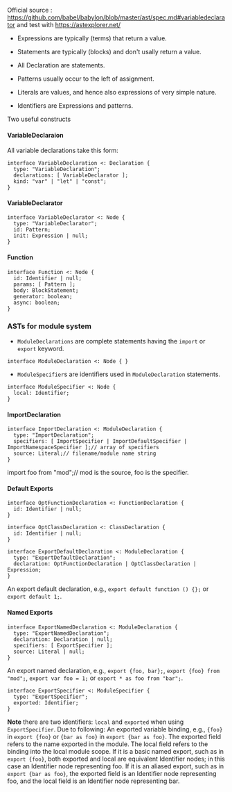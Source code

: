 
Official source : https://github.com/babel/babylon/blob/master/ast/spec.md#variabledeclarator
and test with https://astexplorer.net/

* Expressions are typically (terms) that return a value.

* Statements are typically (blocks) and don't usally return a value.

* All Declaration are statements.

* Patterns usually occur to the left of assignment.

* Literals are values, and hence also expressions of very simple nature.

* Identifiers are Expressions and patterns.

Two useful constructs

#### VariableDeclaraion

All variable declarations take this form:
```
interface VariableDeclaration <: Declaration {
  type: "VariableDeclaration";
  declarations: [ VariableDeclarator ];
  kind: "var" | "let" | "const";
}
```

#### VariableDeclarator

```
interface VariableDeclarator <: Node {
  type: "VariableDeclarator";
  id: Pattern;
  init: Expression | null;
}
```

#### Function

```
interface Function <: Node {
  id: Identifier | null;
  params: [ Pattern ];
  body: BlockStatement;
  generator: boolean;
  async: boolean;
}
```

### ASTs for module system

* `ModuleDeclarations` are complete statements having the `import` or `export` keyword.
```
interface ModuleDeclaration <: Node { }
```

* `ModuleSpecifier`s are identifiers used in `ModuleDeclaration` statements.

```
interface ModuleSpecifier <: Node {
  local: Identifier;
}
```

#### ImportDeclaration

```
interface ImportDeclaration <: ModuleDeclaration {
  type: "ImportDeclaration";
  specifiers: [ ImportSpecifier | ImportDefaultSpecifier | ImportNamespaceSpecifier ];// array of specifiers
  source: Literal;// filename/module name string
}
```

import foo from "mod";// mod is the source, foo is the specifier.

#### Default Exports

```
interface OptFunctionDeclaration <: FunctionDeclaration {
  id: Identifier | null;
}

interface OptClassDeclaration <: ClassDeclaration {
  id: Identifier | null;
}

interface ExportDefaultDeclaration <: ModuleDeclaration {
  type: "ExportDefaultDeclaration";
  declaration: OptFunctionDeclaration | OptClassDeclaration | Expression;
}
```
An export default declaration, e.g., `export default function () {};` or `export default 1;`.

#### Named Exports

```
interface ExportNamedDeclaration <: ModuleDeclaration {
  type: "ExportNamedDeclaration";
  declaration: Declaration | null;
  specifiers: [ ExportSpecifier ];
  source: Literal | null;
}
```
An export named declaration, e.g., `export {foo, bar};`, `export {foo} from "mod";`, `export var foo = 1;` or `export * as foo from "bar";`.


```
interface ExportSpecifier <: ModuleSpecifier {
  type: "ExportSpecifier";
  exported: Identifier;
}
```
**Note** there are two identifiers: `local` and `exported` when using `ExportSpecifier`.
Due to following:
An exported variable binding, e.g., `{foo}` in `export {foo}` or `{bar as foo}` in `export {bar as foo}`. The exported field refers to the name exported in the module. The local field refers to the binding into the local module scope. If it is a basic named export, such as in `export {foo}`, both exported and local are equivalent Identifier nodes; in this case an Identifier node representing foo. If it is an aliased export, such as in `export {bar as foo}`, the exported field is an Identifier node representing foo, and the local field is an Identifier node representing bar.

